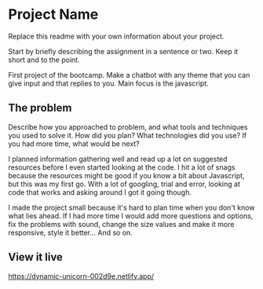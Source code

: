 # Project Name

Replace this readme with your own information about your project.

Start by briefly describing the assignment in a sentence or two. Keep it short and to the point.

First project of the bootcamp. Make a chatbot with any theme that you can give input and that replies to you. Main focus is the javascript.

## The problem

Describe how you approached to problem, and what tools and techniques you used to solve it. How did you plan? What technologies did you use? If you had more time, what would be next?

I planned information gathering well and read up a lot on suggested resources before I even started looking at the code. I hit a lot of snags because the resources might be good if you know a bit about Javascript, but this was my first go. With a lot of googling, trial and error, looking at code that works and asking around I got it going though. 

I made the project small because it's hard to plan time when you don't know what lies ahead. If I had more time I would add more questions and options, fix the problems with sound, change the size values and make it more responsive, style it better... And so on.

## View it live

https://dynamic-unicorn-002d9e.netlify.app/